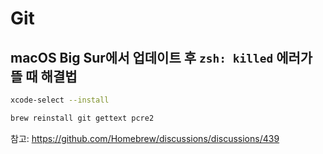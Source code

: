 # Git

## macOS Big Sur에서 업데이트 후 `zsh: killed` 에러가 뜰 때 해결법

```bash
xcode-select --install

brew reinstall git gettext pcre2
```

참고: https://github.com/Homebrew/discussions/discussions/439
